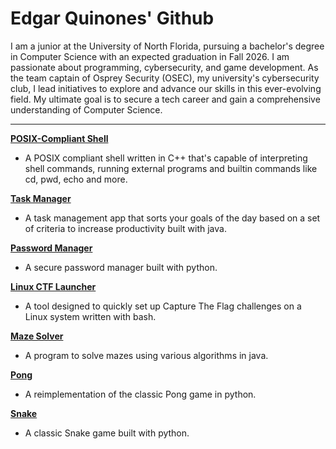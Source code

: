 # Edgar Quinones' Github
I am a junior at the University of North Florida, pursuing a bachelor's degree in Computer Science with an expected graduation in Fall 2026. I am passionate about programming, cybersecurity, and game development. As the team captain of Osprey Security (OSEC), my university's cybersecurity club, I lead initiatives to explore and advance our skills in this ever-evolving field. My ultimate goal is to secure a tech career and gain a comprehensive understanding of Computer Science.

---

**[POSIX-Compliant Shell](https://github.com/EdgarQuinones/shell-cpp)**
- A POSIX compliant shell written in C++ that's capable of interpreting shell commands, running external programs and builtin commands like cd, pwd, echo and more.

**[Task Manager](https://github.com/EdgarQuinones/Evolved-Time)**
- A task management app that sorts your goals of the day based on a set of criteria to increase productivity built with java.

**[Password Manager](https://github.com/EdgarQuinones/Password-Manager)**  
- A secure password manager built with python.

**[Linux CTF Launcher](https://github.com/EdgarQuinones/Linux-CTF-Launcher)**  
- A tool designed to quickly set up Capture The Flag challenges on a Linux system written with bash.
  
**[Maze Solver](https://github.com/EdgarQuinones/Maze-Solver)**  
- A program to solve mazes using various algorithms in java.

**[Pong](https://github.com/EdgarQuinones/Pong)**  
- A reimplementation of the classic Pong game in python.

**[Snake](https://github.com/EdgarQuinones/Snake)**  
- A classic Snake game built with python.
